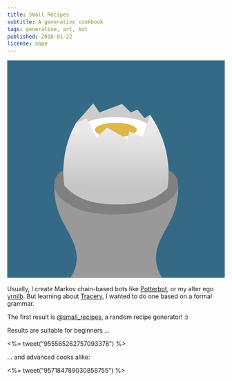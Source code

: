 ```yaml
---
title: Small Recipes
subtitle: A generative cookbook
tags: generative, art, bot
published: 2018-01-22
license: nope
---
```


![Beschreibung](avatar.png)

Usually, I create Markov chain-based bots like [Potterbot](/potterbot/), or my alter ego [yrnilb](https://twitter.com/yrnilb). But learning about [Tracery](http://tracery.io/), I wanted to do one based on a formal grammar.

The first result is [@small_recipes](https://twitter.com/small_recipes), a random recipe generator! :)

Results are suitable for beginners ...

<%= tweet("955565262757093378") %>

... and advanced cooks alike:

<%= tweet("957184789030858755") %>
